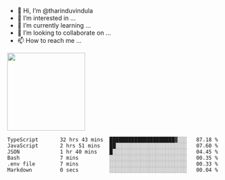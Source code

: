 - 👋 Hi, I’m @tharinduvindula
- 👀 I’m interested in ...
- 🌱 I’m currently learning ...
- 💞️ I’m looking to collaborate on ...
- 📫 How to reach me ...

<!---
tharinduvindula/tharinduvindula is a ✨ special ✨ repository because its `README.md` (this file) appears on your GitHub profile.
You can click the Preview link to take a look at your changes.
--->

<img height="180em" src="https://github-readme-stats.vercel.app/api?username=tharinduvindula&show_icons=true&hide_border=false&&count_private=true&include_all_commits=true" />


<!--START_SECTION:waka-->

```text
TypeScript       32 hrs 43 mins  █████████████████████▓░░░   87.18 %
JavaScript       2 hrs 51 mins   ██░░░░░░░░░░░░░░░░░░░░░░░   07.60 %
JSON             1 hr 40 mins    █░░░░░░░░░░░░░░░░░░░░░░░░   04.45 %
Bash             7 mins          ░░░░░░░░░░░░░░░░░░░░░░░░░   00.35 %
.env file        7 mins          ░░░░░░░░░░░░░░░░░░░░░░░░░   00.33 %
Markdown         0 secs          ░░░░░░░░░░░░░░░░░░░░░░░░░   00.04 %
```

<!--END_SECTION:waka-->
